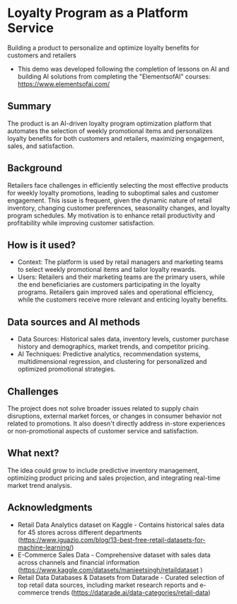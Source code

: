 # Loyalty Program as a Platform Service

Building a product to personalize and optimize loyalty benefits for customers and retailers
* This demo was developed following the completion of lessons on AI and building AI solutions from completing the "ElementsofAI" courses: https://www.elementsofai.com/

## Summary

The product is an AI-driven loyalty program optimization platform that automates the selection of weekly promotional items and personalizes loyalty benefits for both customers and retailers, maximizing engagement, sales, and satisfaction. 



## Background

Retailers face challenges in efficiently selecting the most effective products for weekly loyalty promotions, leading to suboptimal sales and customer engagement. This issue is frequent, given the dynamic nature of retail inventory, changing customer preferences, seasonality changes, and loyalty program schedules. My motivation is to enhance retail productivity and profitability while improving customer satisfaction. 



## How is it used?

* Context: The platform is used by retail managers and marketing teams to select weekly promotional items and tailor loyalty rewards.
* Users: Retailers and their marketing teams are the primary users, while the end beneficiaries are customers participating in the loyalty programs. Retailers gain improved sales and operational efficiency, while the customers receive more relevant and enticing loyalty benefits.


## Data sources and AI methods

* Data Sources: Historical sales data, inventory levels, customer purchase history and demographics, market trends, and competitor pricing.
* AI Techniques: Predictive analytics, recommendation systems, multidimensional regression, and clustering for personalized and optimized promotional strategies.


## Challenges

The project does not solve broader issues related to supply chain disruptions, external market forces, or changes in consumer behavior not related to promotions. It also doesn't directly address in-store experiences or non-promotional aspects of customer service and satisfaction.

## What next?

The idea could grow to include predictive inventory management, optimizing product pricing and sales projection, and integrating real-time market trend analysis.


## Acknowledgments

* Retail Data Analytics dataset on Kaggle - Contains historical sales data for 45 stores across different departments (https://www.iguazio.com/blog/13-best-free-retail-datasets-for-machine-learning/)
* E-Commerce Sales Data - Comprehensive dataset with sales data across channels and financial information (https://www.kaggle.com/datasets/manjeetsingh/retaildataset )
* Retail Data Databases & Datasets from Datarade - Curated selection of top retail data sources, including market research reports and e-commerce trends (https://datarade.ai/data-categories/retail-data)
